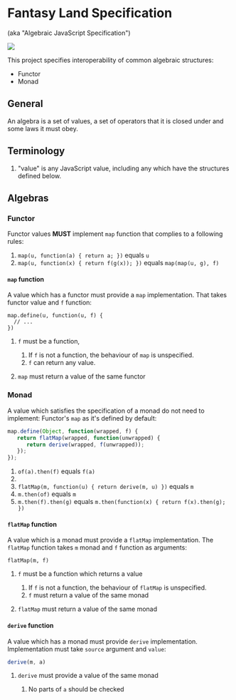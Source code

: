 # Fantasy Land Specification

(aka "Algebraic JavaScript Specification")

![](logo.png)

This project specifies interoperability of common algebraic
structures:

* Functor
* Monad

## General

An algebra is a set of values, a set of operators that it is closed
under and some laws it must obey.

## Terminology

1. "value" is any JavaScript value, including any which have the
   structures defined below.

## Algebras

### Functor

Functor values **MUST** implement `map` function that complies to
a following rules:

1. `map(u, function(a) { return a; })` equals `u`
2. `map(u, function(x) { return f(g(x)); })` equals `map(map(u, g), f)`

#### `map` function

A value which has a functor must provide a `map` implementation. That takes
functor value and `f` function:

    map.define(u, function(u, f) {
      // ...
    })

1. `f` must be a function,

    1. If `f` is not a function, the behaviour of `map` is
       unspecified.
    2. `f` can return any value.

2. `map` must return a value of the same functor

### Monad

A value which satisfies the specification of a monad do not need to implement:
Functor's  `map` as it's defined by default:

```js
map.define(Object, function(wrapped, f) {
   return flatMap(wrapped, function(unwrapped) {
      return derive(wrapped, f(unwrapped));
   });
});
```

1. `of(a).then(f)` equals `f(a)`
2. 
2. `flatMap(m, function(u) { return derive(m, u) })` equals `m`
2. `m.then(of)` equals `m`
3. `m.then(f).then(g)` equals `m.then(function(x) { return f(x).then(g); })`

#### `flatMap` function

A value which is a monad must provide a `flatMap` implementation. The `flatMap`
function takes `m` monad and `f` function as arguments:

    flatMap(m, f)

1. `f` must be a function which returns a value

    1. If `f` is not a function, the behaviour of `flatMap` is
       unspecified.
    2. `f` must return a value of the same monad

2. `flatMap` must return a value of the same monad

#### `derive` function

A value which has a monad must provide `derive` implementation.
Implementation must take `source` argument and `value`:

```js
derive(m, a)
```

1. `derive` must provide a value of the same monad

    1. No parts of `a` should be checked
